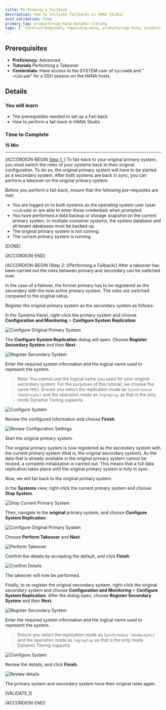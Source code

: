 ```yaml
---
title: Performing a Failback
description: How to initiate failbacks in HANA Studio
auto_validation: true
primary_tag: products>sap-hana-dynamic-tiering
tags: [  tutorial>beginner, topic>big-data, products>sap-hana, products>sap-hana-dynamic-tiering, products>sap-hana-studio ]
---
```


## Prerequisites
 - **Proficiency:** Advanced
 - **Tutorials** Performing a Takeover
 - **Credentials:** Have access to the SYSTEM user of  `SystemDB` and "`<SID>adm`" for a SSH session on the HANA hosts.


## Details
### You will learn
- The prerequisites needed to set up a Fail-back
- How to perform a fail-back in HANA Studio

### Time to Complete
**15 Min**

---

[ACCORDION-BEGIN [Step 1: ](Introduction)]
To fail-back to your original primary system, you must switch the roles of your systems back to their original configuration. To do so, the original primary system will have to be started as a secondary system. After both systems are back in sync, you can perform a takeover on the original primary system.

Before you perform a fail-back, ensure that the following pre-requisites are met:

- You are logged on to both systems as the operating system user (user `<sid>adm`) or are able to enter these credentials when prompted.
- You have performed a data backup or storage snapshot on the current primary system. In multiple-container systems, the system database and all tenant databases must be backed up.
- The original primary system is not running.
- The current primary system is running.

[DONE]

[ACCORDION-END]

[ACCORDION-BEGIN [Step 2: ](Performing a Failback)]
After a takeover has been carried out the roles between primary and secondary can be switched over.

In the case of a failover, the former primary has to be registered as the secondary with the now active primary system. The roles are switched compared to the original setup.

Register the original primary system as the secondary system as follows:

In the Systems Panel, right-click the primary system and choose **Configuration and Monitoring** > **Configure System Replication**.

![Configure Original Primary System](configure-system-replication.png)

The **Configure System Replication** dialog will open. Choose **Register Secondary System** and then **Next**.

![Register Secondary System](register-secondary-system.png)

Enter the required system information and the logical name used to represent the system.
> Note: You cannot use the logical name you used for your original secondary system. For the purposes of this tutorial, we choose the name `PM1S`.
> Ensure you select the replication mode as `Synchronous (mode=sync)` and the operation mode as `logreplay` as that is the only mode Dynamic Tiering supports

![Configure System](configure-system.png)

Review the configured information and choose **Finish**.

![Review Configuration Settings](review-configuration-settings.png)

Start the original primary system.

The original primary system is now registered as the secondary system with the current primary system (that is, the original secondary system). As the data that is already available in the original primary system cannot be reused, a complete initialization is carried out. This means that a full data replication takes place until the original primary system is fully in sync.

Now, we will fail back to the original primary system.

In the **Systems** view, right-click the current primary system and choose **Stop System**.

![Stop Current Primary System](stop-current-primary.png)

Then, navigate to the **original** primary system, and choose **Configure System Replication**.

![Configure Original Primary System](configure-original-primary-system.png)

Choose **Perform Takeover** and **Next**.

![Perform Takeover](perform-takeover.png)

Confirm the details by accepting the default, and click **Finish**

![Confirm Details](confirm-details.png)

The takeover will now be performed.

Finally, to re-register the original secondary system, right-click the original secondary system and choose **Configuration and Monitoring** > **Configure System Replication**. After the dialog open, choose **Register Secondary System** and then **Next**.

![Register Secondary System](register-secondary-system.png)

Enter the required system information and the logical name used to represent the system.
> Ensure you select the replication mode as `Synchronous (mode=sync)` and the operation mode as `logreplay` as that is the only mode Dynamic Tiering supports

![Configure System](configure-system0.png)

Review the details, and click **Finish**.

![Review details](review-configuration-settings0.png)

The primary system and secondary system have their original roles again.

[VALIDATE_1]

[ACCORDION-END]
